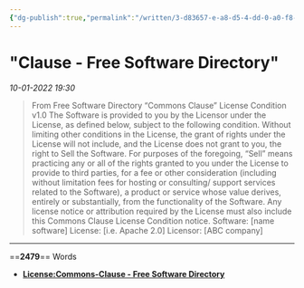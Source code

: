 ```yaml
---
{"dg-publish":true,"permalink":"/written/3-d83657-e-a8-d5-4-dd-0-a0-f8-b071-d5-c42-fa-3/","dgHomeLink":true,"dgPassFrontmatter":false}
---
```


# "Clause - Free Software Directory"

*10-01-2022 19:30* 

> From Free Software Directory
“Commons Clause” License Condition v1.0 The Software is provided to you by the Licensor under the License, as defined below, subject to the following condition. Without limiting other conditions in the License, the grant of rights under the License will not include, and the License does not grant to you, the right to Sell the Software. For purposes of the foregoing, “Sell” means practicing any or all of the rights granted to you under the License to provide to third parties, for a fee or other consideration (including without limitation fees for hosting or consulting/ support services related to the Software), a product or service whose value derives, entirely or substantially, from the functionality of the Software. Any license notice or attribution required by the License must also include this Commons Clause License Condition notice. Software: \[name software\] License: \[i.e. Apache 2.0\] Licensor: \[ABC company\]
***

==**2479**== Words

- **[License:Commons-Clause - Free Software Directory](https://directory.fsf.org/wiki/License:Commons-Clause)**